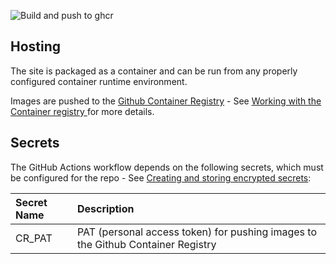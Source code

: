 ![Build and push to ghcr](https://github.com/bshaw/sha.ws/workflows/Build%20and%20push%20to%20ghcr/badge.svg)

## Hosting

The site is packaged as a container and can be run from any properly configured container runtime environment.

Images are pushed to the [Github Container Registry](https://ghcr.io) - See [Working with the Container registry
](https://docs.github.com/en/packages/working-with-a-github-packages-registry/working-with-the-container-registry) for more details.

## Secrets

The GitHub Actions workflow depends on the following secrets, which must be configured for the repo - See [Creating and storing encrypted secrets](https://help.github.com/en/actions/configuring-and-managing-workflows/creating-and-storing-encrypted-secrets):

| Secret Name | Description |
| :---------- | :---------- |
| CR_PAT      | PAT (personal access token) for pushing images to the Github Container Registry |
